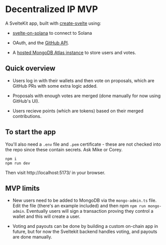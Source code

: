 # Decentralized IP MVP

A SvelteKit app, built with [create-svelte](https://github.com/sveltejs/kit/tree/master/packages/create-svelte) using:

 - [svelte-on-solana](https://github.com/svelte-on-solana/wallet-adapter) to connect to Solana

 - OAuth, and the [GitHub API](https://docs.github.com/en/rest).

 - A [hosted MongoDB Atlas instance](https://cloud.mongodb.com/v2/5fdb6f434962ca502406e305#/metrics/replicaSet/6489c668ee3f4d382cd1005d/explorer/decentralizedIP) to store users and votes. 

## Quick overview

 - Users log in with their wallets and then vote on proposals, which are GitHub PRs with some extra logic added.

 - Proposals with enough votes are merged (done manually for now using GitHub's UI).

 - Users recieve points (which are tokens) based on their merged contributions.

## To start the app

You'll also need a `.env` file and `.pem` certificate - these are not checked into the repo since these contain secrets. Ask Mike or Corey.

```
npm i
npm run dev
```

Then visit http://localhost:5173/ in your browser.

## MVP limits

 - New users need to be added to MongoDB via the `mongo-admin.ts` file. Edit the file (there's an example included) and then npm `npm run mongo-admin`. Eventually users will sign a transaction proving they control a wallet and this will create a user.
  
 - Voting and payouts can be done by building a custom on-chain app in future, but for now the Sveltekit backend handles voting, and payouts are done manually.

 